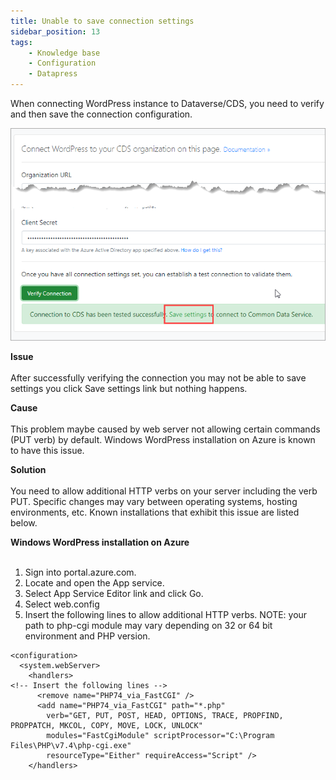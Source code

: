 ```yaml
---
title: Unable to save connection settings
sidebar_position: 13
tags:
    - Knowledge base
    - Configuration
    - Datapress
---
```


When connecting WordPress instance to Dataverse/CDS, you need to verify and then save the connection configuration.

![Configuration](../img/dataverse-settings.png)

**Issue**<br></br>
After successfully verifying the connection you may not be able to save settings you click Save settings link but nothing happens.

**Cause**<br></br>
This problem maybe caused by web server not allowing certain commands (PUT verb) by default. Windows WordPress installation on Azure is known to have this issue.

**Solution**<br></br>
You need to allow additional HTTP verbs on your server including the verb PUT. Specific changes may vary between operating systems, hosting environments, etc. Known installations that exhibit this issue are listed below.

**Windows WordPress installation on Azure**<br></br>
1. Sign into portal.azure.com.
2. Locate and open the App service.
3. Select App Service Editor link and click Go.
4. Select web.config
5. Insert the following lines to allow additional HTTP verbs. NOTE: your path to php-cgi module may vary depending on 32 or 64 bit environment and PHP version.

```
<configuration>
  <system.webServer>
    <handlers>
<!-- Insert the following lines -->
      <remove name="PHP74_via_FastCGI" />
      <add name="PHP74_via_FastCGI" path="*.php"
        verb="GET, PUT, POST, HEAD, OPTIONS, TRACE, PROPFIND, PROPPATCH, MKCOL, COPY, MOVE, LOCK, UNLOCK" 
        modules="FastCgiModule" scriptProcessor="C:\Program Files\PHP\v7.4\php-cgi.exe" 
        resourceType="Either" requireAccess="Script" />
    </handlers>
```